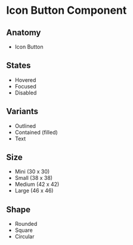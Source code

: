 # Icon Button Component

## Anatomy

-   Icon Button

## States

-   Hovered
-   Focused
-   Disabled

## Variants

-   Outlined
-   Contained (filled)
-   Text

## Size

-   Mini (30 x 30)
-   Small (38 x 38)
-   Medium (42 x 42)
-   Large (46 x 46)

## Shape

-   Rounded
-   Square
-   Circular
